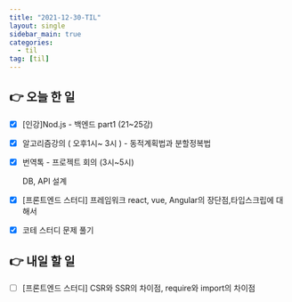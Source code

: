 ```yaml
---
title: "2021-12-30-TIL"
layout: single
sidebar_main: true
categories: 
  - til
tag: [til]
---
```


## 👉 오늘 한 일

- [x]  [인강]Nod.js - 백엔드 part1 (21~25강)
- [x]  알고리즘강의 ( 오후1시~ 3시 ) - 동적계획법과 분할정복법
- [x]  번역톡 - 프로젝트 회의 (3시~5시)
    
    DB, API 설계
    
- [x]  [프론트엔드 스터디] 프레임워크 react, vue, Angular의 장단점,타입스크립에 대해서
- [x]  코테 스터디 문제 풀기

## 👉 내일 할 일

- [ ]  [프론트엔드 스터디] CSR와 SSR의 차이점, require와 import의 차이점

<br /><br /><br /><br />
